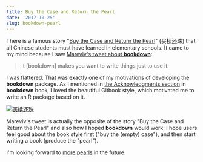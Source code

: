 ```yaml
---
title: Buy the Case and Return the Pearl
date: '2017-10-25'
slug: bookdown-pearl
---
```


There is a famous story "[Buy the Case and Return the Pearl](https://books.google.com/books?id=e5DRAgAAQBAJ&pg=PA13&lpg=PA13&dq=buy+the+case+and+return+the+pearl&source=bl&ots=afgxi44Sx7&sig=r_hqeKIzIExFj3XKgGEiz3hT1s8&hl=en&sa=X&ved=0ahUKEwjq4P_tiYvXAhUq8IMKHY3qB4YQ6AEILjAB#v=onepage&q=buy%20the%20case%20and%20return%20the%20pearl&f=false)" (买椟还珠) that all Chinese students must have learned in elementary schools. It came to my mind because I saw [Mareviv's tweet about **bookdown**](https://twitter.com/maureviv/status/922870137614667777):

> It [bookdown] makes you want to write things just to use it.

I was flattered. That was exactly one of my motivations of developing the **bookdown** package. As I mentioned in [the Acknowledgments section](https://bookdown.org/yihui/bookdown/acknowledgments.html) in **bookdown** book, I loved the beautiful Gitbook style, which motivated me to write an R package based on it.

[![买椟还珠](https://db.yihui.name/images/mai-du-huan-zhu.jpg)](http://www.hschinese.com/en/node/2349)

Mareviv's tweet is actually the opposite of the story "Buy the Case and Return the Pearl" and also how I hoped **bookdown** would work: I hope users feel good about the book style first ("buy the (empty) case"), and then start writing a book (produce the "pearl").

I'm looking forward to [more pearls](https://bookdown.org) in the future.
